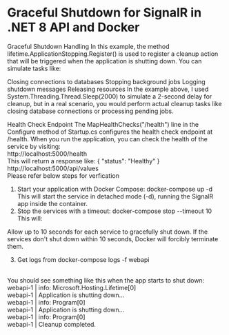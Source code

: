 # Graceful Shutdown for SignalR in .NET 8 API and Docker

Graceful Shutdown Handling
In this example, the method lifetime.ApplicationStopping.Register() is used to register a cleanup action that will be triggered when the application is shutting down. You can simulate tasks like:

Closing connections to databases
Stopping background jobs
Logging shutdown messages
Releasing resources
In the example above, I used System.Threading.Thread.Sleep(2000) to simulate a 2-second delay for cleanup, but in a real scenario, you would perform actual cleanup tasks like closing database connections or processing pending jobs.

Health Check Endpoint
The MapHealthChecks("/health") line in the Configure method of Startup.cs configures the health check endpoint at /health. When you run the application, you can check the health of the service by visiting:
<br/>
http://localhost:5000/health
<br/>
This will return a response like:
{
  "status": "Healthy"
}
<br/>
http://localhost:5000/api/values
<br/>
Please refer below steps for verfication
<br/>
1) Start your application with Docker Compose:
	docker-compose up -d
This will start the service in detached mode (-d), running the SignalR app inside the container.
2) Stop the services with a timeout:
	docker-compose stop --timeout 10
This will:

Allow up to 10 seconds for each service to gracefully shut down.
If the services don't shut down within 10 seconds, Docker will forcibly terminate them.

3) Get logs from 
	docker-compose logs -f webapi
<br/>
You should see something like this when the app starts to shut down:
<br/>
webapi-1  | info: Microsoft.Hosting.Lifetime[0]<br/>
webapi-1  |       Application is shutting down...<br/>
webapi-1  | info: Program[0]<br/>
webapi-1  |       Application is shutting down...<br/>
webapi-1  | info: Program[0]<br/>
webapi-1  |       Cleanup completed.<br/>

